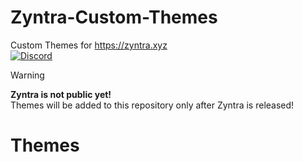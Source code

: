# Zyntra-Custom-Themes
Custom Themes for https://zyntra.xyz
<br>
<a href="https://discord.com/invite/KUm5JuC9XV">
  <img src="https://img.shields.io/badge/Discord-navy?style=for-the-badge&logo=discord" alt="Discord">
</a>
<br>
> [!WARNING]
> **Zyntra is not public yet!**<br>
> Themes will be added to this repository only after Zyntra is released!

# Themes
